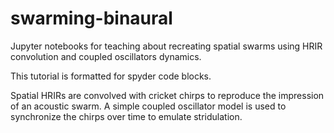 # swarming-binaural
Jupyter notebooks for teaching about recreating spatial swarms using HRIR convolution and coupled oscillators dynamics.

This tutorial is formatted for spyder code blocks. 

Spatial HRIRs are convolved with cricket chirps to reproduce the impression of an acoustic swarm. 
A simple coupled oscillator model is used to synchronize the chirps over time to emulate stridulation. 

